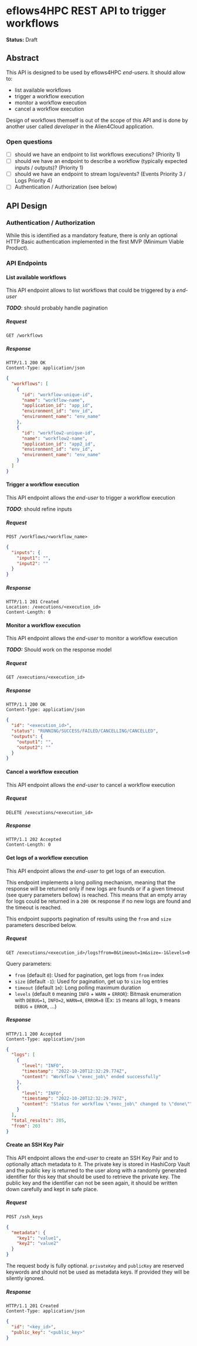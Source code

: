 # eflows4HPC REST API to trigger workflows

**Status:** Draft

## Abstract

This API is designed to be used by eflows4HPC *end-users*. It should allow to:

* list available workflows
* trigger a workflow execution
* monitor a workflow execution
* cancel a workflow execution

Design of workflows themself is out of the scope of this API and is done by another user called *developer* in the Alien4Cloud application.

### Open questions

* [ ] should we have an endpoint to list workflows executions? (Priority 1)
* [ ] should we have an endpoint to describe a workflow (typically expected inputs / outputs)? (Priority 1)
* [ ] should we have an endpoint to stream logs/events? (Events Priority 3 / Logs Priority 4)
* [ ] Authentication / Authorization (see below)

## API Design

### Authentication / Authorization

While this is identified as a mandatory feature, there is only an optional HTTP Basic authentication implemented in the first MVP
(Minimum Viable Product).

### API Endpoints

#### List available workflows

This API endpoint allows to list workflows that could be triggered by a *end-user*

***TODO***: should probably handle pagination

##### Request

`GET /workflows`

##### Response

```
HTTP/1.1 200 OK
Content-Type: application/json
```

```json
{
  "workflows": [
    {
      "id": "workflow-unique-id",
      "name": "workflow-name",
      "application_id": "app_id",
      "environment_id": "env_id",
      "environment_name": "env_name"
    },
    {
      "id": "workflow2-unique-id",
      "name": "workflow2-name",
      "application_id": "app2_id",
      "environment_id": "env_id",
      "environment_name": "env_name"
    }
  ]
}
```

#### Trigger a workflow execution

This API endpoint allows the *end-user* to trigger a workflow execution

***TODO***: should refine inputs

##### Request

`POST /workflows/<workflow_name>`

```json
{
  "inputs": {
    "input1": "",
    "input2": ""
  }
}
```

##### Response

```
HTTP/1.1 201 Created
Location: /executions/<execution_id>
Content-Length: 0
```

#### Monitor a workflow execution

This API endpoint allows the *end-user* to monitor a workflow execution

***TODO:*** Should work on the response model

##### Request

`GET /executions/<execution_id>`

##### Response

```
HTTP/1.1 200 OK
Content-Type: application/json
```

```json
{
  "id": "<execution_id>",
  "status": "RUNNING/SUCCESS/FAILED/CANCELLING/CANCELLED",
  "outputs": {
    "output1": "",
    "output2": ""
  }
}
```

#### Cancel a workflow execution

This API endpoint allows the *end-user* to cancel a workflow execution


##### Request

`DELETE /executions/<execution_id>`

##### Response

```
HTTP/1.1 202 Accepted
Content-Length: 0
```

#### Get logs of a workflow execution

This API endpoint allows the *end-user* to get logs of an execution.

This endpoint implements a long polling mechanism, meaning that the response will be returned only if
new logs are founds or if a given timeout (see query parameters bellow) is reached.
This means that an empty array for logs could be returned in a `200 OK` response if no new logs are found and
the timeout is reached.

This endpoint supports pagination of results using the `from` and `size` parameters described below.

##### Request

`GET /executions/<execution_id>/logs?from=0&timeout=1m&size=-1&levels=0`

Query parameters:

* `from` (default `0`): Used for pagination, get logs from `from` index
* `size` (default `-1`): Used for pagination, get up to `size` log entries
* `timeout` (default `1m`): Long polling maximum duration
* `levels` (default `0` meaning `INFO` + `WARN` + `ERROR`): Bitmask enumeration with `DEBUG=1`, `INFO=2`, `WARN=4`, `ERROR=8` (Ex: `15` means all logs, `9` means `DEBUG` + `ERROR`, ...)

##### Response

```
HTTP/1.1 200 Accepted
Content-Type: application/json
```

```json
{
  "logs": [
    {
      "level": "INFO",
      "timestamp": "2022-10-20T12:32:29.774Z",
      "content": "Workflow \"exec_job\" ended successfully"
    },
    {
      "level": "INFO",
      "timestamp": "2022-10-20T12:32:29.797Z",
      "content": "Status for workflow \"exec_job\" changed to \"done\""
    }
  ],
  "total_results": 205,
  "from": 203
}
```

#### Create an SSH Key Pair

This API endpoint allows the *end-user* to create an SSH Key Pair and to optionally attach metadata to it.
The private key is stored in HashiCorp Vault and the public key is returned to the user along with a randomly
generated identifier for this key that should be used to retrieve the private key.
The public key and the identifier can not be seen again, it should be written down carefully and kept in safe place.

##### Request

`POST /ssh_keys`

```json
{
  "metadata": {
    "key1": "value1",
    "key2": "value2"
  }
}
```

The request body is fully optional.
`privateKey` and `publicKey` are reserved keywords and should not be used as metadata keys.
If provided they will be silently ignored.

##### Response

```
HTTP/1.1 201 Created
Content-Type: application/json
```

```json
{
  "id": "<key_id>",
  "public_key": "<public_key>"
}
```
